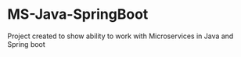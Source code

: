 # MS-Java-SpringBoot
Project created to show ability to work with Microservices in Java and Spring boot
